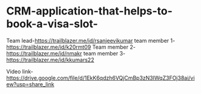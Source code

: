 # CRM-application-that-helps-to-book-a-visa-slot-

Team lead-https://trailblazer.me/id/rsanjeevikumar
team member 1- https://trailblazer.me/id/k20rmt09
Team member 2-https://trailblazer.me/id/nmakr
team member 3-https://trailblazer.me/id/kkumars22

Video link-https://drive.google.com/file/d/1EkK6qdzh6VQjCmBp3zN3IWqZ3FOj38ai/view?usp=share_link
